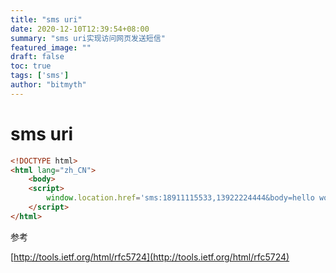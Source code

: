 ```yaml
---
title: "sms uri"
date: 2020-12-10T12:39:54+08:00
summary: "sms uri实现访问网页发送短信"
featured_image: ""
draft: false
toc: true
tags: ['sms']
author: "bitmyth"
---
```


# sms uri 



```html
<!DOCTYPE html>
<html lang="zh_CN">
	<body>
    <script>
		window.location.href='sms:18911115533,13922224444&body=hello world,你好世界';
    </script>
</html>
```

参考

[http://tools.ietf.org/html/rfc5724](http://tools.ietf.org/html/rfc5724)

